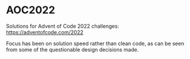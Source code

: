 # AOC2022

Solutions for Advent of Code 2022 challenges:
https://adventofcode.com/2022

Focus has been on solution speed rather than clean code, as can be seen from some of the questionable design decisions made.
